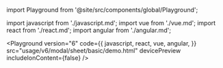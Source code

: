 import Playground from '@site/src/components/global/Playground';

import javascript from './javascript.md';
import vue from './vue.md';
import react from './react.md';
import angular from './angular.md';

<Playground
  version="6"
  code={{
    javascript,
    react,
    vue,
    angular,
  }}
  src="usage/v6/modal/sheet/basic/demo.html"
  devicePreview
  includeIonContent={false}
/>
